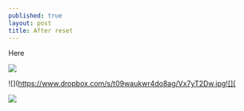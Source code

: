```yaml
---
published: true
layout: post
title: After reset
---
```

Here


![](https://www.dropbox.com/s/g6jzjhi42a3kz5i/q5aBpVjr.jpg?raw)



![](https://www.dropbox.com/s/t09waukwr4do8ag/Vx7yT2Dw.jpg![](




![](https://www.dropbox.com/s/0wvfuw5tsap8h21/xEUl7Tyi.jpg?raw=1)